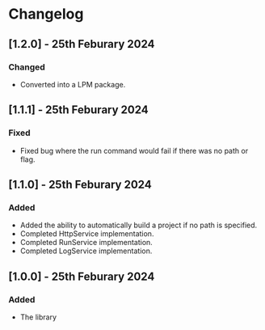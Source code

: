 # Changelog

## [1.2.0] - 25th Feburary 2024

### Changed

- Converted into a LPM package.

## [1.1.1] - 25th Feburary 2024

### Fixed

- Fixed bug where the run command would fail if there was no path or flag.

## [1.1.0] - 25th Feburary 2024

### Added

- Added the ability to automatically build a project if no path is specified.
- Completed HttpService implementation.
- Completed RunService implementation.
- Completed LogService implementation.

## [1.0.0] - 25th Feburary 2024

### Added

- The library
